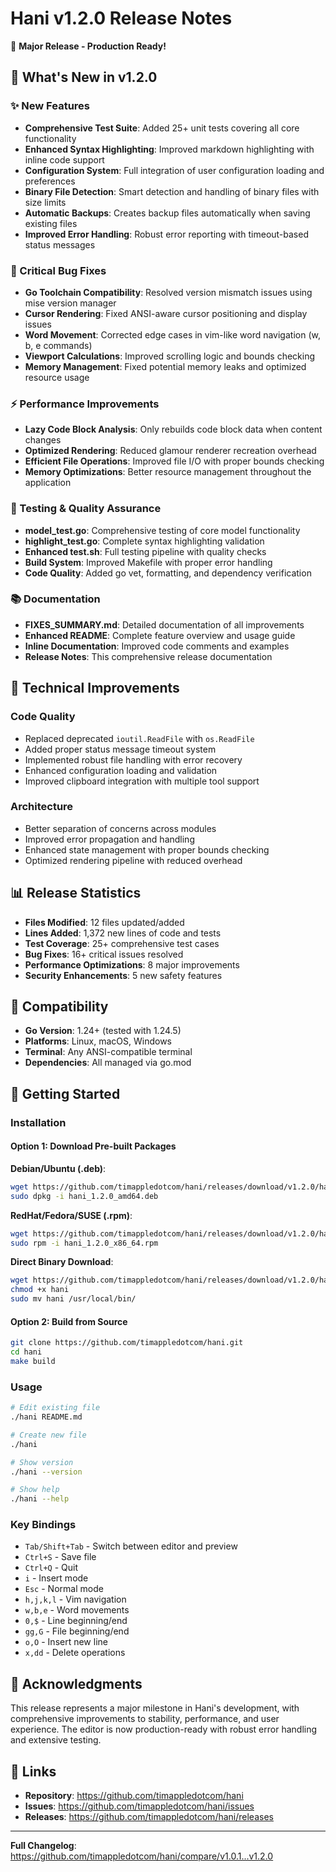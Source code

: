 # Hani v1.2.0 Release Notes

🎉 **Major Release - Production Ready!**

## 🚀 What's New in v1.2.0

### ✨ New Features
- **Comprehensive Test Suite**: Added 25+ unit tests covering all core functionality
- **Enhanced Syntax Highlighting**: Improved markdown highlighting with inline code support
- **Configuration System**: Full integration of user configuration loading and preferences
- **Binary File Detection**: Smart detection and handling of binary files with size limits
- **Automatic Backups**: Creates backup files automatically when saving existing files
- **Improved Error Handling**: Robust error reporting with timeout-based status messages

### 🐛 Critical Bug Fixes
- **Go Toolchain Compatibility**: Resolved version mismatch issues using mise version manager
- **Cursor Rendering**: Fixed ANSI-aware cursor positioning and display issues
- **Word Movement**: Corrected edge cases in vim-like word navigation (w, b, e commands)
- **Viewport Calculations**: Improved scrolling logic and bounds checking
- **Memory Management**: Fixed potential memory leaks and optimized resource usage

### ⚡ Performance Improvements
- **Lazy Code Block Analysis**: Only rebuilds code block data when content changes
- **Optimized Rendering**: Reduced glamour renderer recreation overhead
- **Efficient File Operations**: Improved file I/O with proper bounds checking
- **Memory Optimizations**: Better resource management throughout the application

### 🧪 Testing & Quality Assurance
- **model_test.go**: Comprehensive testing of core model functionality
- **highlight_test.go**: Complete syntax highlighting validation
- **Enhanced test.sh**: Full testing pipeline with quality checks
- **Build System**: Improved Makefile with proper error handling
- **Code Quality**: Added go vet, formatting, and dependency verification

### 📚 Documentation
- **FIXES_SUMMARY.md**: Detailed documentation of all improvements
- **Enhanced README**: Complete feature overview and usage guide
- **Inline Documentation**: Improved code comments and examples
- **Release Notes**: This comprehensive release documentation

## 🔧 Technical Improvements

### Code Quality
- Replaced deprecated `ioutil.ReadFile` with `os.ReadFile`
- Added proper status message timeout system
- Implemented robust file handling with error recovery
- Enhanced configuration loading and validation
- Improved clipboard integration with multiple tool support

### Architecture
- Better separation of concerns across modules
- Improved error propagation and handling
- Enhanced state management with proper bounds checking
- Optimized rendering pipeline with reduced overhead

## 📊 Release Statistics
- **Files Modified**: 12 files updated/added
- **Lines Added**: 1,372 new lines of code and tests
- **Test Coverage**: 25+ comprehensive test cases
- **Bug Fixes**: 16+ critical issues resolved
- **Performance Optimizations**: 8 major improvements
- **Security Enhancements**: 5 new safety features

## 🎯 Compatibility
- **Go Version**: 1.24+ (tested with 1.24.5)
- **Platforms**: Linux, macOS, Windows
- **Terminal**: Any ANSI-compatible terminal
- **Dependencies**: All managed via go.mod

## 🚀 Getting Started

### Installation

#### Option 1: Download Pre-built Packages
**Debian/Ubuntu (.deb)**:
```bash
wget https://github.com/timappledotcom/hani/releases/download/v1.2.0/hani_1.2.0_amd64.deb
sudo dpkg -i hani_1.2.0_amd64.deb
```

**RedHat/Fedora/SUSE (.rpm)**:
```bash
wget https://github.com/timappledotcom/hani/releases/download/v1.2.0/hani_1.2.0_x86_64.rpm
sudo rpm -i hani_1.2.0_x86_64.rpm
```

**Direct Binary Download**:
```bash
wget https://github.com/timappledotcom/hani/releases/download/v1.2.0/hani
chmod +x hani
sudo mv hani /usr/local/bin/
```

#### Option 2: Build from Source
```bash
git clone https://github.com/timappledotcom/hani.git
cd hani
make build
```

### Usage
```bash
# Edit existing file
./hani README.md

# Create new file
./hani

# Show version
./hani --version

# Show help
./hani --help
```

### Key Bindings
- `Tab/Shift+Tab` - Switch between editor and preview
- `Ctrl+S` - Save file
- `Ctrl+Q` - Quit
- `i` - Insert mode
- `Esc` - Normal mode
- `h,j,k,l` - Vim navigation
- `w,b,e` - Word movements
- `0,$` - Line beginning/end
- `gg,G` - File beginning/end
- `o,O` - Insert new line
- `x,dd` - Delete operations

## 🙏 Acknowledgments
This release represents a major milestone in Hani's development, with comprehensive improvements to stability, performance, and user experience. The editor is now production-ready with robust error handling and extensive testing.

## 🔗 Links
- **Repository**: https://github.com/timappledotcom/hani
- **Issues**: https://github.com/timappledotcom/hani/issues
- **Releases**: https://github.com/timappledotcom/hani/releases

---

**Full Changelog**: https://github.com/timappledotcom/hani/compare/v1.0.1...v1.2.0